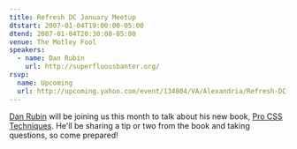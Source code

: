 ```yaml
---
title: Refresh DC January Meetup
dtstart: 2007-01-04T19:00:00-05:00
dtend: 2007-01-04T20:30:00-05:00
venue: The Motley Fool
speakers:
  - name: Dan Rubin
    url: http://superfluousbanter.org/
rsvp:
  name: Upcoming
  url: http://upcoming.yahoo.com/event/134804/VA/Alexandria/Refresh-DC-January-Meetup/The-Motley-Fool/
---
```


[Dan Rubin](http://superfluousbanter.org/) will be joining us this month to talk about his new book, [Pro CSS Techniques](http://www.apress.com/book/bookDisplay.html?bID=10187). He'll be sharing a tip or two from the book and taking questions, so come prepared!